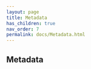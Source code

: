 ```yaml
--- 
layout: page 
title: Metadata 
has_children: true 
nav_order: 7 
permalink: docs/Metadata.html 
---
```


## Metadata

